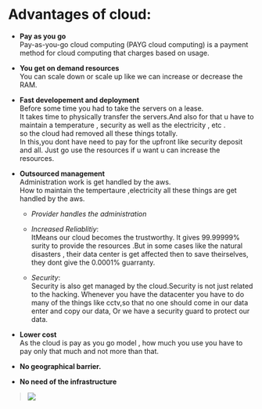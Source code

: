 # Advantages of cloud:

 + **Pay as you go**\
 Pay-as-you-go cloud computing (PAYG cloud computing) is a payment method for cloud computing that charges based on usage. 

+ **You get on demand resources**\
You can scale down or scale up like we can increase or decrease the RAM.

+ **Fast developement and deployment**\
Before some time you had to take the servers on a lease.\
It takes time  to physically transfer the servers.And also for that u have to maintain a temperature , security as well as the electricity , etc . \
so the cloud had removed all these things totally.\
In this,you dont have need to pay for the upfront like security deposit and all. Just go use the resources if u want u can increase the resources.

 + **Outsourced management**\
Administration work is get handled by the aws.\
How to maintain the tempertaure ,electricity all these things are get handled by the aws.

   +  *Provider handles the administration* 
   + *Increased Reliablitiy*: \
    ItMeans our cloud becomes the trustworthy. It gives 99.99999% surity to provide the resources .But in some cases like the natural disasters , their data center is get affected then to save theirselves, they  dont give the 0.0001% guarranty.

   + *Security*: \
Security is also get managed by the cloud.Security is not just related to the hacking. Whenever you have the datacenter you have to do many of the things like cctv,so  that no one should come in our data enter and copy our data, Or we have a security guard to protect our data.

+ **Lower cost**\
As the cloud is pay as you go model , how much you use you have to pay only that much and not more than that.

+ **No geographical barrier.**

 + **No need of the infrastructure**
>  ![](images/day%204%20images/2.JPG) 
